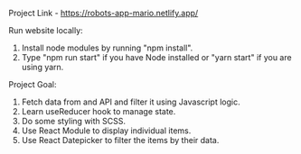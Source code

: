 Project Link - https://robots-app-mario.netlify.app/

Run website locally:
1. Install node modules by running "npm install".
2. Type "npm run start" if you have Node installed or "yarn start" if you are using yarn.

Project Goal:
1. Fetch data from and API and filter it using Javascript logic.
2. Learn useReducer hook to manage state.
3. Do some styling with SCSS.
4. Use React Module to display individual items.
5. Use React Datepicker to filter the items by their data.
